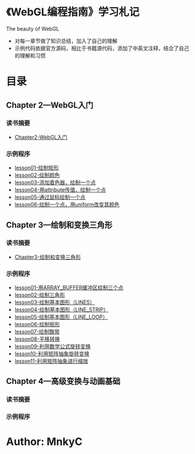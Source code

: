# 《WebGL编程指南》学习札记
The beauty of WebGL

- 对每一章节做了知识总结，加入了自己的理解
- 示例代码依据官方源码，相比于书籍源代码，添加了中英文注释，结合了自己的理解和习惯

# 目录

## Chapter 2—WebGL入门

### 读书摘要

- [Chapter2-WebGL入门](https://github.com/MnkyC/Notes-WebGL/blob/main/chapter02/Chapter2-WebGL%E5%85%A5%E9%97%A8.md)

### 示例程序

- [lesson01-绘制矩形](https://github.com/MnkyC/Notes-WebGL/blob/main/chapter02/lesson01/DrawRectangle.js)
- [lesson02-绘制颜色](https://github.com/MnkyC/Notes-WebGL/blob/main/chapter02/lesson02/HelloCanvas.js)
- [lesson03-添加着色器，绘制一个点](https://github.com/MnkyC/Notes-WebGL/blob/main/chapter02/lesson03/HelloPoint1.js)
- [lesson04-用attribute传值，绘制一个点](https://github.com/MnkyC/Notes-WebGL/blob/main/chapter02/lesson04/HelloPoint2.js)
- [lesson05-通过鼠标绘制一个点](https://github.com/MnkyC/Notes-WebGL/blob/main/chapter02/lesson05/ClickedPoints.js)
- [lesson06-绘制一个点，用uniform改变其颜色](https://github.com/MnkyC/Notes-WebGL/blob/main/chapter02/lesson06/ColoredPoints.js)

## Chapter 3—绘制和变换三角形

### 读书摘要

- [Chapter3-绘制和变换三角形](https://github.com/MnkyC/Notes-WebGL/blob/main/chapter03/Chapter3-%E7%BB%98%E5%88%B6%E5%92%8C%E5%8F%98%E6%8D%A2%E4%B8%89%E8%A7%92%E5%BD%A2.md)

### 示例程序

- [lesson01-用ARRAY_BUFFER缓冲区绘制三个点](https://github.com/MnkyC/Notes-WebGL/blob/main/chapter03/lesson01/MultiPoint.js)
- [lesson02-绘制三角形](https://github.com/MnkyC/Notes-WebGL/blob/main/chapter03/lesson02/HelloTriangle.js)
- [lesson03-绘制基本图形（LINES）](https://github.com/MnkyC/Notes-WebGL/blob/main/chapter03/lesson03/HelloTriangle_LINES.js)
- [lesson04-绘制基本图形（LINE_STRIP）](https://github.com/MnkyC/Notes-WebGL/blob/main/chapter03/lesson04/HelloTriangle_LINE_STRIP.js)
- [lesson05-绘制基本图形（LINE_LOOP）](https://github.com/MnkyC/Notes-WebGL/blob/main/chapter03/lesson05/HelloTriangle_LINE_LOOP.js)
- [lesson06-绘制矩形](https://github.com/MnkyC/Notes-WebGL/blob/main/chapter03/lesson06/HelloQuad.js)
- [lesson07-绘制飘带](https://github.com/MnkyC/Notes-WebGL/blob/main/chapter03/lesson07/HelloQuad_FAN.js)
- [lesson08-平移转换](https://github.com/MnkyC/Notes-WebGL/blob/main/chapter03/lesson08/TranslatedTriangle.js)
- [lesson09-利用数学公式旋转变换](https://github.com/MnkyC/Notes-WebGL/blob/main/chapter03/lesson09/RotatedTriangle.js)
- [lesson10-利用矩阵抽象旋转变换](https://github.com/MnkyC/Notes-WebGL/blob/main/chapter03/lesson10/RotatedTriangle_Matrix.js)
- [lesson11-利用矩阵抽象进行缩放](https://github.com/MnkyC/Notes-WebGL/blob/main/chapter03/lesson11/ScaledTriangle_Matrix.js)

## Chapter 4—高级变换与动画基础

### 读书摘要

### 示例程序

# Author: MnkyC
